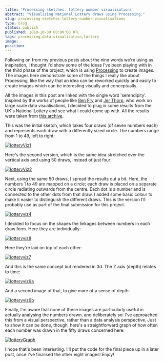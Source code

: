 ```yaml
---
title: 'Processing sketches: lottery number visualisations'
abstract: "Visualising National Lottery draws using Processing."
slug: processing-sketches-lottery-number-visualisations
type: blog
status: publish
published: 2010-10-30 00:00:00 UTC
tags: processing,data-visualisation,lottery
image: 
position: 
---
```


Following on from my previous posts about the nine words we're using as
inspiration, I thought I'd show some of the ideas I've been playing
with in the third phase of the project, which is using [Processing][1] to create images. The images here demonstrate some of
the things I really like about Processing, like the way that an idea can
be reworked quickly and easily to create images which can be interesting
visually and conceptually.

All the images in this post are linked with the single word
'serendipity'. Inspired by the works of people like [Ben Fry][2] and [Jer Thorp][3], who work on
large scale data visualisations, I decided to plug in some results from
the UK's National Lottery and see what I could come up with. All the
results were taken from [this archive][4].

This was the initial sketch, which takes four draws (of seven numbers
each) and represents each draw with a differently sized circle. The
numbers range from 1 to 49, left to right:

[![lotteryViz1](/images/lotteryviz1_5127943179_o.jpg)][5]

Here's the second version, which is the same idea stretched over the
vertical axis and using 50 draws, instead of just four:

[![lotteryViz2](/images/lotteryviz2_5128546308_o.jpg)][6]

Next, using the same 50 draws, I spread the results out a bit. Here, the
numbers 1 to 49 are mapped on a circle; each draw is placed on a
separate circle radiating outwards from the centre. Each dot is a number
and is connected to the other dots from that draw. I added some basic
colour to make it easier to distinguish the different draws. This is the
version I'll probably use as part of the final submission for this
project.

[![lotteryviz4](/images/lotteryviz4_5128546622_o.jpg)][7]

I decided to focus on the shapes the linkages between numbers in each
draw form. Here they are individually:

[![lotteryviz8](/images/lotteryviz8_5128547772_o.jpg)][8]

Here they're laid on top of each other:

[![lotteryviz7](/images/lotteryviz7_5128547418_o.jpg)][9]

And this is the same concept but rendered in 3d. The Z axis (depth)
relates to time:

[![lotteryviz6a](/images/lotteryviz6a_5128546966_o.jpg)][10]

And a second image of that, to give more of a sense of depth:

[![lotteryviz6b](/images/lotteryviz6b_5127942517_o.jpg)][11]

Finally, I'm aware that none of these images are particularly useful in
actually analysing the numbers drawn, and deliberately so: I've
approached this from a visual perspective, rather than a data analysis
perspective. Just to show it can be done, though, here's a
straightforward graph of how often each number was drawn in the fifty
draws concerned here:

[![lotteryGraph](/images/lotterygraph_5128577248_o.jpg)][12]

I hope that's been interesting. I'll put the code for the final piece
up in a later post, once I've finalised the other eight images! Enjoy!



[1]: http://processing.org/
[2]: http://benfry.com/
[3]: http://blog.blprnt.com/
[4]: http://lottery.merseyworld.com/Winning_index.html
[5]: http://www.flickr.com/photos/53111802@N05/5127943179/
[6]: http://www.flickr.com/photos/53111802@N05/5128546308/
[7]: http://www.flickr.com/photos/53111802@N05/5128546622/
[8]: http://www.flickr.com/photos/53111802@N05/5128547772/
[9]: http://www.flickr.com/photos/53111802@N05/5128547418/
[10]: http://www.flickr.com/photos/53111802@N05/5128546966/
[11]: http://www.flickr.com/photos/53111802@N05/5127942517/
[12]: http://www.flickr.com/photos/53111802@N05/5128577248/
